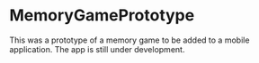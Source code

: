 # MemoryGamePrototype

This was a prototype of a memory game to be added to a mobile application.
The app is still under development. 
